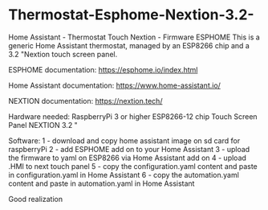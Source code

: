 # Thermostat-Esphome-Nextion-3.2-
Home Assistant - Thermostat Touch Nextion - Firmware ESPHOME
This is a generic Home Assistant thermostat, managed by an ESP8266 chip and a 3.2 "Nextion touch screen panel.

ESPHOME documentation:
https://esphome.io/index.html

Home Assistant documentation:
https://www.home-assistant.io/

NEXTION documentation:
https://nextion.tech/

Hardware needed:
RaspberryPi 3 or higher
ESP8266-12 chip
Touch Screen Panel NEXTION 3.2 "

Software:
1 - download and copy home assistant image on sd card for raspberryPi
2 - add ESPHOME add on to your Home Assistant
3 - upload the firmware to yaml on ESP8266 via Home Assistant add on
4 - upload .HMI to next touch panel
5 - copy the configuration.yaml content and paste in configuration.yaml in Home Assistant
6 - copy the automation.yaml content and paste in automation.yaml in Home Assistant

Good realization
